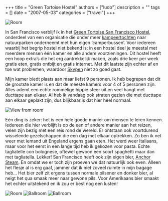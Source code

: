 +++
title = "Green Tortoise Hostel"
authors = ["ludo"]
description = ""
tags = []
date = "2007-05-03"
categories = ["travel"]
+++

![Room](DSC_1201.JPG)

In San Francisco verblijf ik in het <a href="http://greentortoise.com/san-francisco-hostel/index.php">Green Tortoise San Francisco Hostel</a>, onderdeel van een organisatie die onder meer <a href="http://greentortoise.com">kampeertochten</a> naar natuurparken onderneemt met hun eigen ‘camperbussen’. Voor iedereen waarbij het begrip hostel niet bekend is: in een hostel deel je meestal met meerdere mensen één kamer en alle andere voorzieningen. Dit hostel heeft een hoop extra’s die het erg aantrekkelijk maken, zoals drie keer per week gratis eten, gratis ontbijt en gratis internet. Met dit laatste zijn echter af en toe wat problemen, waardoor <a href="http://skype.com">Skypen</a> niet zo goed gaat.

Mijn kamer biedt plaats aan maar liefst 9 personen. Ik heb begrepen dat dit de grootste kamer is en dat de meeste kamers voor 4 of 5 personen zijn. Alles ademt een echte rommelige hippie sfeer uit en veel hangt met ducttape aan elkaar. Al heb ik vandaag ook straten gezien die met ducttape aan elkaar geplakt zijn, dus blijkbaar is dat hier heel normaal.

![View from room](DSC_1198.JPG)

Eén ding is zeker: het is een hele goede manier om mensen te leren kennen. Iedereen die hier verblijft is op de een of andere manier aan het reizen, velen zijn bezig met een reis rond de wereld. Er ontstaan ook voortdurend wisselende gezelschappen die een dag met elkaar optrekken. Zo ben ik net weer met iemand uit Engeland ergens gaan eten. Het werd weer Italiaans, maar voor het eerst in een lange tijd heb ik gekozen voor pasta. Echte tagliatelle con bolognese, oftewel gewoon een soort spaghetti maar dan met tagliatella. Lekker! San Francisco heeft ook zijn eigen bier, <a href="http://www.anchorbrewing.com/">Anchor Steam</a>. En omdat we er toch zijn proeven we dat natuurlijk ook even. Alleen het flesje al is erg gaaf, jammer dat ik niet zoveel ruimte in mijn bagage heb… Het bier zelf zit ergens tussen normale pilsener en donker bier, al neigt het qua smaak meer naar gewone pils. Voor Amerikaans bier smaakt het echter uitstekend en ik zou er best nog een lusten!

![Room](DSC_1200.JPG)
![Ballroom](DSC_1392.JPG)
![Ballroom](DSC_1393.JPG)
